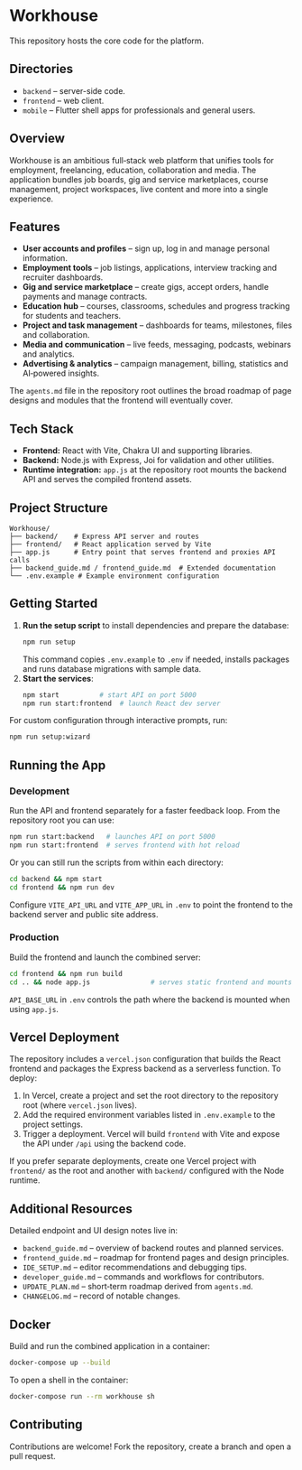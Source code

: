 # Workhouse


This repository hosts the core code for the platform.

## Directories

- `backend` – server-side code.
- `frontend` – web client.
- `mobile` – Flutter shell apps for professionals and general users.

## Overview
Workhouse is an ambitious full‑stack web platform that unifies tools for employment, freelancing, education, collaboration and media. The application bundles job boards, gig and service marketplaces, course management, project workspaces, live content and more into a single experience.

## Features
- **User accounts and profiles** – sign up, log in and manage personal information.
- **Employment tools** – job listings, applications, interview tracking and recruiter dashboards.
- **Gig and service marketplace** – create gigs, accept orders, handle payments and manage contracts.
- **Education hub** – courses, classrooms, schedules and progress tracking for students and teachers.
- **Project and task management** – dashboards for teams, milestones, files and collaboration.
- **Media and communication** – live feeds, messaging, podcasts, webinars and analytics.
- **Advertising & analytics** – campaign management, billing, statistics and AI‑powered insights.

The `agents.md` file in the repository root outlines the broad roadmap of page designs and modules that the frontend will eventually cover.

## Tech Stack
- **Frontend:** React with Vite, Chakra UI and supporting libraries.
- **Backend:** Node.js with Express, Joi for validation and other utilities.
- **Runtime integration:** `app.js` at the repository root mounts the backend API and serves the compiled frontend assets.

## Project Structure
```
Workhouse/
├── backend/    # Express API server and routes
├── frontend/   # React application served by Vite
├── app.js      # Entry point that serves frontend and proxies API calls
├── backend_guide.md / frontend_guide.md  # Extended documentation
└── .env.example # Example environment configuration
```

## Getting Started
1. **Run the setup script** to install dependencies and prepare the database:
   ```bash
   npm run setup
   ```
   This command copies `.env.example` to `.env` if needed, installs packages and runs database migrations with sample data.
2. **Start the services**:
   ```bash
   npm start          # start API on port 5000
   npm run start:frontend  # launch React dev server
   ```

For custom configuration through interactive prompts, run:
```bash
npm run setup:wizard
```

## Running the App
### Development
Run the API and frontend separately for a faster feedback loop. From the repository root you can use:
```bash
npm run start:backend   # launches API on port 5000
npm run start:frontend  # serves frontend with hot reload
```
Or you can still run the scripts from within each directory:
```bash
cd backend && npm start
cd frontend && npm run dev
```
Configure `VITE_API_URL` and `VITE_APP_URL` in `.env` to point the frontend to
the backend server and public site address.

### Production
Build the frontend and launch the combined server:
```bash
cd frontend && npm run build
cd .. && node app.js               # serves static frontend and mounts /api routes
```
`API_BASE_URL` in `.env` controls the path where the backend is mounted when using `app.js`.

## Vercel Deployment
The repository includes a `vercel.json` configuration that builds the React frontend and packages the Express backend as a serverless function. To deploy:

1. In Vercel, create a project and set the root directory to the repository root (where `vercel.json` lives).
2. Add the required environment variables listed in `.env.example` to the project settings.
3. Trigger a deployment. Vercel will build `frontend` with Vite and expose the API under `/api` using the backend code.

If you prefer separate deployments, create one Vercel project with `frontend/` as the root and another with `backend/` configured with the Node runtime.

## Additional Resources
Detailed endpoint and UI design notes live in:
- `backend_guide.md` – overview of backend routes and planned services.
- `frontend_guide.md` – roadmap for frontend pages and design principles.
- `IDE_SETUP.md` – editor recommendations and debugging tips.
- `developer_guide.md` – commands and workflows for contributors.
- `UPDATE_PLAN.md` – short‑term roadmap derived from `agents.md`.
- `CHANGELOG.md` – record of notable changes.

## Docker
Build and run the combined application in a container:

```bash
docker-compose up --build
```

To open a shell in the container:

```bash
docker-compose run --rm workhouse sh
```

## Contributing
Contributions are welcome! Fork the repository, create a branch and open a pull request.


